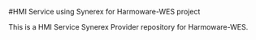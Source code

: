 #HMI Service using Synerex for Harmoware-WES project 

This is a HMI Service Synerex Provider repository for Harmoware-WES.


